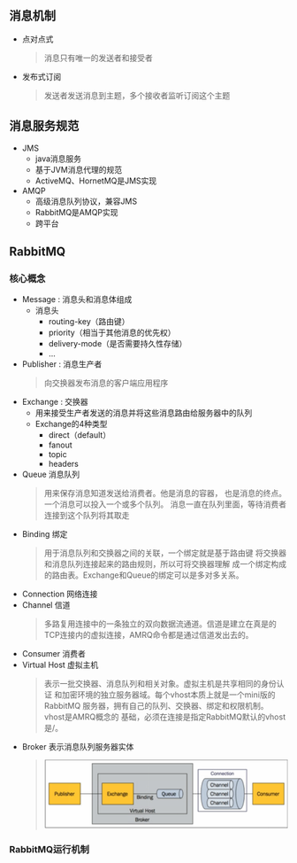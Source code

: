 ## 消息机制
* 点对点式
    > 消息只有唯一的发送者和接受者
* 发布式订阅
    > 发送者发送消息到主题，多个接收者监听订阅这个主题
## 消息服务规范
* JMS
    * java消息服务
    * 基于JVM消息代理的规范
    * ActiveMQ、HornetMQ是JMS实现
* AMQP
    * 高级消息队列协议，兼容JMS
    * RabbitMQ是AMQP实现
    * 跨平台
## RabbitMQ
### 核心概念
* Message : 消息头和消息体组成
    * 消息头
        * routing-key（路由键）
        * priority（相当于其他消息的优先权）
        * delivery-mode（是否需要持久性存储）
        * ...
* Publisher : 消息生产者
    > 向交换器发布消息的客户端应用程序
* Exchange : 交换器
    * 用来接受生产者发送的消息并将这些消息路由给服务器中的队列
    * Exchange的4种类型
        * direct（default）
        * fanout
        * topic
        * headers
* Queue 消息队列
    > 用来保存消息知道发送给消费者。他是消息的容器，
      也是消息的终点。一个消息可以投入一个或多个队列。
      消息一直在队列里面，等待消费者连接到这个队列将其取走  
* Binding 绑定
    > 用于消息队列和交换器之间的关联，一个绑定就是基于路由键
    将交换器和消息队列连接起来的路由规则，所以可将交换器理解
    成一个绑定构成的路由表。Exchange和Queue的绑定可以是多对多关系。
* Connection 网络连接
* Channel 信道
    > 多路复用连接中的一条独立的双向数据流通道。信道是建立在真是的
    TCP连接内的虚拟连接，AMRQ命令都是通过信道发出去的。
* Consumer 消费者
* Virtual Host 虚拟主机
    > 表示一批交换器、消息队列和相关对象。虚拟主机是共享相同的身份认证
    和加密环境的独立服务器域。每个vhost本质上就是一个mini版的RabbitMQ
    服务器，拥有自己的队列、交换器、绑定和权限机制。vhost是AMRQ概念的
    基础，必须在连接是指定RabbitMQ默认的vhost是/。
* Broker 表示消息队列服务器实体
    > ![borker](images/Broker.png)
### RabbitMQ运行机制
    
    
    
    
    
    
    
    
    
    
    
    
    
    
    